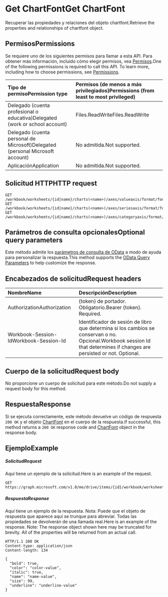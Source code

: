 # <a name="get-chartfont"></a><span data-ttu-id="0612b-101">Get ChartFont</span><span class="sxs-lookup"><span data-stu-id="0612b-101">Get ChartFont</span></span>

<span data-ttu-id="0612b-102">Recuperar las propiedades y relaciones del objeto chartfont.</span><span class="sxs-lookup"><span data-stu-id="0612b-102">Retrieve the properties and relationships of chartfont object.</span></span>
## <a name="permissions"></a><span data-ttu-id="0612b-103">Permisos</span><span class="sxs-lookup"><span data-stu-id="0612b-103">Permissions</span></span>
<span data-ttu-id="0612b-p101">Se requiere uno de los siguientes permisos para llamar a esta API. Para obtener más información, incluido cómo elegir permisos, vea [Permisos](../../../concepts/permissions_reference.md).</span><span class="sxs-lookup"><span data-stu-id="0612b-p101">One of the following permissions is required to call this API. To learn more, including how to choose permissions, see [Permissions](../../../concepts/permissions_reference.md).</span></span>

|<span data-ttu-id="0612b-106">Tipo de permiso</span><span class="sxs-lookup"><span data-stu-id="0612b-106">Permission type</span></span>      | <span data-ttu-id="0612b-107">Permisos (de menos a más privilegiados)</span><span class="sxs-lookup"><span data-stu-id="0612b-107">Permissions (from least to most privileged)</span></span>              |
|:--------------------|:---------------------------------------------------------|
|<span data-ttu-id="0612b-108">Delegado (cuenta profesional o educativa)</span><span class="sxs-lookup"><span data-stu-id="0612b-108">Delegated (work or school account)</span></span> | <span data-ttu-id="0612b-109">Files.ReadWrite</span><span class="sxs-lookup"><span data-stu-id="0612b-109">Files.ReadWrite</span></span>    |
|<span data-ttu-id="0612b-110">Delegado (cuenta personal de Microsoft)</span><span class="sxs-lookup"><span data-stu-id="0612b-110">Delegated (personal Microsoft account)</span></span> | <span data-ttu-id="0612b-111">No admitida.</span><span class="sxs-lookup"><span data-stu-id="0612b-111">Not supported.</span></span>    |
|<span data-ttu-id="0612b-112">Aplicación</span><span class="sxs-lookup"><span data-stu-id="0612b-112">Application</span></span> | <span data-ttu-id="0612b-113">No admitida.</span><span class="sxs-lookup"><span data-stu-id="0612b-113">Not supported.</span></span> |

## <a name="http-request"></a><span data-ttu-id="0612b-114">Solicitud HTTP</span><span class="sxs-lookup"><span data-stu-id="0612b-114">HTTP request</span></span>
<!-- { "blockType": "ignored" } -->
```http
GET /workbook/worksheets/{id|name}/charts(<name>)/axes/valueaxis/format/font
GET /workbook/worksheets/{id|name}/charts(<name>)/axes/seriesaxis/format/font
GET /workbook/worksheets/{id|name}/charts(<name>)/axes/categoryaxis/format/font
```
## <a name="optional-query-parameters"></a><span data-ttu-id="0612b-115">Parámetros de consulta opcionales</span><span class="sxs-lookup"><span data-stu-id="0612b-115">Optional query parameters</span></span>
<span data-ttu-id="0612b-116">Este método admite los [parámetros de consulta de OData](http://developer.microsoft.com/en-us/graph/docs/overview/query_parameters) a modo de ayuda para personalizar la respuesta.</span><span class="sxs-lookup"><span data-stu-id="0612b-116">This method supports the [OData Query Parameters](http://developer.microsoft.com/en-us/graph/docs/overview/query_parameters) to help customize the response.</span></span>

## <a name="request-headers"></a><span data-ttu-id="0612b-117">Encabezados de solicitud</span><span class="sxs-lookup"><span data-stu-id="0612b-117">Request headers</span></span>
| <span data-ttu-id="0612b-118">Nombre</span><span class="sxs-lookup"><span data-stu-id="0612b-118">Name</span></span>      |<span data-ttu-id="0612b-119">Descripción</span><span class="sxs-lookup"><span data-stu-id="0612b-119">Description</span></span>|
|:----------|:----------|
| <span data-ttu-id="0612b-120">Authorization</span><span class="sxs-lookup"><span data-stu-id="0612b-120">Authorization</span></span>  | <span data-ttu-id="0612b-p102">{token} de portador. Obligatorio.</span><span class="sxs-lookup"><span data-stu-id="0612b-p102">Bearer {token}. Required.</span></span> |
| <span data-ttu-id="0612b-123">Workbook-Session-Id</span><span class="sxs-lookup"><span data-stu-id="0612b-123">Workbook-Session-Id</span></span>  | <span data-ttu-id="0612b-p103">Identificador de sesión de libro que determina si los cambios se conservan o no. Opcional.</span><span class="sxs-lookup"><span data-stu-id="0612b-p103">Workbook session Id that determines if changes are persisted or not. Optional.</span></span>|

## <a name="request-body"></a><span data-ttu-id="0612b-126">Cuerpo de la solicitud</span><span class="sxs-lookup"><span data-stu-id="0612b-126">Request body</span></span>
<span data-ttu-id="0612b-127">No proporcione un cuerpo de solicitud para este método.</span><span class="sxs-lookup"><span data-stu-id="0612b-127">Do not supply a request body for this method.</span></span>

## <a name="response"></a><span data-ttu-id="0612b-128">Respuesta</span><span class="sxs-lookup"><span data-stu-id="0612b-128">Response</span></span>

<span data-ttu-id="0612b-129">Si se ejecuta correctamente, este método devuelve un código de respuesta `200 OK` y el objeto [ChartFont](../resources/chartfont.md) en el cuerpo de la respuesta.</span><span class="sxs-lookup"><span data-stu-id="0612b-129">If successful, this method returns a `200 OK` response code and [ChartFont](../resources/chartfont.md) object in the response body.</span></span>
## <a name="example"></a><span data-ttu-id="0612b-130">Ejemplo</span><span class="sxs-lookup"><span data-stu-id="0612b-130">Example</span></span>
##### <a name="request"></a><span data-ttu-id="0612b-131">Solicitud</span><span class="sxs-lookup"><span data-stu-id="0612b-131">Request</span></span>
<span data-ttu-id="0612b-132">Aquí tiene un ejemplo de la solicitud.</span><span class="sxs-lookup"><span data-stu-id="0612b-132">Here is an example of the request.</span></span>
<!-- {
  "blockType": "request",
  "name": "get_chartfont"
}-->
```http
GET https://graph.microsoft.com/v1.0/me/drive/items/{id}/workbook/worksheets/{id|name}/charts(<name>)/axes/valueaxis/format/font
```
##### <a name="response"></a><span data-ttu-id="0612b-133">Respuesta</span><span class="sxs-lookup"><span data-stu-id="0612b-133">Response</span></span>
<span data-ttu-id="0612b-p104">Aquí tiene un ejemplo de la respuesta. Nota: Puede que el objeto de respuesta que aparece aquí se trunque para abreviar. Todas las propiedades se devolverán de una llamada real.</span><span class="sxs-lookup"><span data-stu-id="0612b-p104">Here is an example of the response. Note: The response object shown here may be truncated for brevity. All of the properties will be returned from an actual call.</span></span>
<!-- {
  "blockType": "response",
  "truncated": true,
  "@odata.type": "microsoft.graph.chartFont"
} -->
```http
HTTP/1.1 200 OK
Content-type: application/json
Content-length: 134

{
  "bold": true,
  "color": "color-value",
  "italic": true,
  "name": "name-value",
  "size": 99,
  "underline": "underline-value"
}
```

<!-- uuid: 8fcb5dbc-d5aa-4681-8e31-b001d5168d79
2015-10-25 14:57:30 UTC -->
<!-- {
  "type": "#page.annotation",
  "description": "Get ChartFont",
  "keywords": "",
  "section": "documentation",
  "tocPath": ""
}-->
